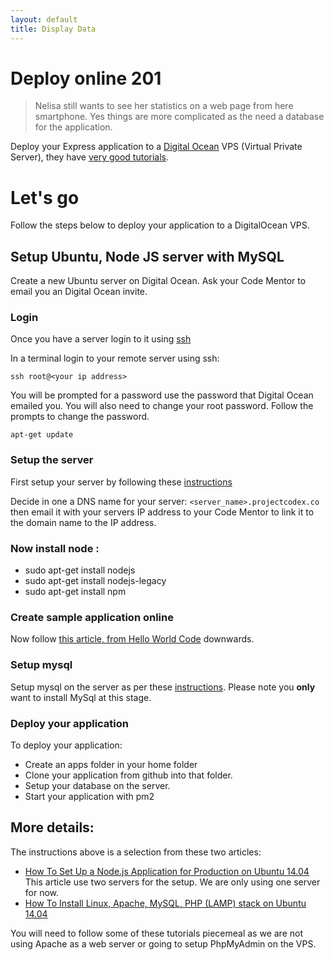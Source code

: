```yaml
---
layout: default
title: Display Data
---
```


# Deploy online 201

> Nelisa still wants to see her statistics on a web page from here smartphone. Yes things are more complicated as the need a database for the application.

Deploy your Express application to a [Digital Ocean](https://www.digitalocean.com) VPS (Virtual Private Server), they have [very good tutorials](https://www.digitalocean.com/community/tutorials).

# Let's go

Follow the steps below to deploy your application to a DigitalOcean VPS.

## Setup Ubuntu, Node JS server with MySQL

Create a new Ubuntu server on Digital Ocean. Ask your Code Mentor to email you an Digital Ocean invite.

### Login

Once you have a server login to it using [ssh](https://en.wikipedia.org/wiki/Secure_Shell)

In a terminal login to your remote server using ssh:

`ssh root@<your ip address>`

You will be prompted for a password use the password that Digital Ocean emailed you. You will also need to change your root password. Follow the prompts to change the password.

`apt-get update`

### Setup the server

First setup your server by following these [instructions](https://www.digitalocean.com/community/tutorials/initial-server-setup-with-ubuntu-14-04)

Decide in one a DNS name for your server: `<server_name>.projectcodex.co` then email it with your servers IP address to your Code Mentor to link it to the domain name to the IP address.

### Now install node :

* sudo apt-get install nodejs
* sudo apt-get install nodejs-legacy
* sudo apt-get install npm

### Create sample application online

Now follow [this article, from Hello World Code](https://www.digitalocean.com/community/tutorials/how-to-set-up-a-node-js-application-for-production-on-ubuntu-14-04#hello-world-code) downwards.

### Setup mysql

Setup mysql on the server as per these [instructions](https://www.digitalocean.com/community/tutorials/how-to-install-linux-apache-mysql-php-lamp-stack-on-ubuntu-14-04). Please note you **only** want to install MySql at this stage.

### Deploy your application

To deploy your application:
* Create an apps folder in your home folder
* Clone your application from github into that folder.
* Setup your database on the server.
* Start your application with pm2

## More details:

The instructions above is a selection from these two articles:

  * [How To Set Up a Node.js Application for Production on Ubuntu 14.04](https://www.digitalocean.com/community/tutorials/how-to-set-up-a-node-js-application-for-production-on-ubuntu-14-04) This article use two servers for the setup. We are only using one server for now.
  * [How To Install Linux, Apache, MySQL, PHP (LAMP) stack on Ubuntu 14.04](https://www.digitalocean.com/community/tutorials/how-to-install-linux-apache-mysql-php-lamp-stack-on-ubuntu-14-04)

  You will need to follow some of these tutorials piecemeal as we are not using Apache as a web server or going to setup PhpMyAdmin on the VPS.
